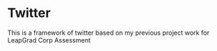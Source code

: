 # Twitter

This is a framework of twitter based on my previous project work for LeapGrad Corp Assessment
